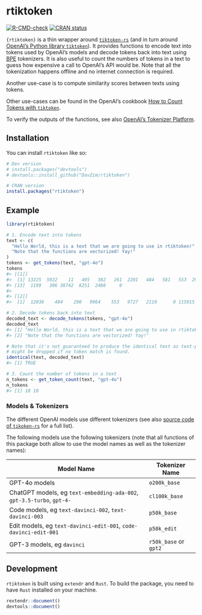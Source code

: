 
<!-- README.md is generated from README.Rmd. Please edit that file -->

# rtiktoken

<!-- badges: start -->
[![R-CMD-check](https://github.com/DavZim/rtiktoken/actions/workflows/R-CMD-check.yaml/badge.svg)](https://github.com/DavZim/rtiktoken/actions/workflows/R-CMD-check.yaml)
[![CRAN status](https://www.r-pkg.org/badges/version/rtiktoken)](https://CRAN.R-project.org/package=rtiktoken)
<!-- badges: end -->

`{rtiktoken}` is a thin wrapper around
[`tiktoken-rs`](https://github.com/zurawiki/tiktoken-rs) (and in turn
around [OpenAI’s Python library
`tiktoken`](https://github.com/openai/tiktoken)). It provides functions
to encode text into tokens used by OpenAI’s models and decode tokens
back into text using
[BPE](https://en.wikipedia.org/wiki/Byte_pair_encoding) tokenizers. It
is also useful to count the numbers of tokens in a text to guess how
expensive a call to OpenAI’s API would be. Note that all the
tokenization happens offline and no internet connection is required.

Another use-case is to compute similarity scores between texts using
tokens.

Other use-cases can be found in the OpenAI’s cookbook [How to Count
Tokens with
`tiktoken`](https://github.com/openai/openai-cookbook/blob/main/examples/How_to_count_tokens_with_tiktoken.ipynb).

To verify the outputs of the functions, see also [OpenAI’s Tokenizer
Platform](https://platform.openai.com/tokenizer).

## Installation

You can install `rtiktoken` like so:

``` r
# Dev version
# install.packages("devtools")
# devtools::install_github("DavZim/rtiktoken")

# CRAN version
install.packages("rtiktoken")
```

## Example

``` r
library(rtiktoken)

# 1. Encode text into tokens
text <- c(
  "Hello World, this is a text that we are going to use in rtiktoken!",
  "Note that the functions are vectorized! Yay!"
)
tokens <- get_tokens(text, "gpt-4o")
tokens
#> [[1]]
#>  [1] 13225  5922    11   495   382   261  2201   484   581   553  2966   316
#> [13]  1199   306 38742  8251  2488     0
#> 
#> [[2]]
#>  [1]  12038    484    290   9964    553   9727   2110      0 115915      0

# 2. Decode tokens back into text
decoded_text <- decode_tokens(tokens, "gpt-4o")
decoded_text
#> [1] "Hello World, this is a text that we are going to use in rtiktoken!"
#> [2] "Note that the functions are vectorized! Yay!"

# Note that it's not guaranteed to produce the identical text as text-parts
# might be dropped if no token match is found.
identical(text, decoded_text)
#> [1] TRUE

# 3. Count the number of tokens in a text
n_tokens <- get_token_count(text, "gpt-4o")
n_tokens
#> [1] 18 10
```

### Models & Tokenizers

The different OpenAI models use different tokenizers (see also [source
code of
`tikoken-rs`](https://github.com/zurawiki/tiktoken-rs/blob/main/tiktoken-rs/src/tokenizer.rs)
for a full list).

The following models use the following tokenizers (note that all
functions of this package both allow to use the model names as well as
the tokenizer names):

| Model Name                                                             | Tokenizer Name        |
|------------------------------------------------------------------------|-----------------------|
| GPT-4o models                                                          | `o200k_base`          |
| ChatGPT models, eg `text-embedding-ada-002`, `gpt-3.5-turbo`, `gpt-4-` | `cl100k_base`         |
| Code models, eg `text-davinci-002`, `text-davinci-003`                 | `p50k_base`           |
| Edit models, eg `text-davinci-edit-001`, `code-davinci-edit-001`       | `p50k_edit`           |
| GPT-3 models, eg `davinci`                                             | `r50k_base` or `gpt2` |

## Development

`rtiktoken` is built using `extendr` and `Rust`. To build the package,
you need to have `Rust` installed on your machine.

``` r
rextendr::document()
devtools::document()
```

